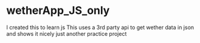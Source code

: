 # wetherApp_JS_only
I created this to learn js 
This uses a 3rd party api to get wether data in json and shows it nicely just another practice project

